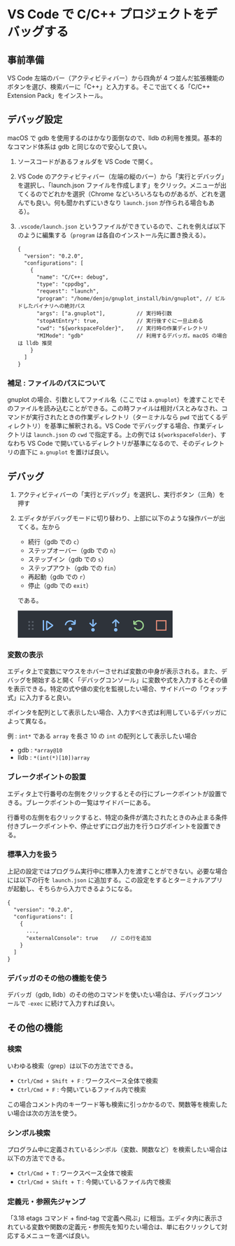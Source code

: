 # VS Code で C/C++ プロジェクトをデバッグする

## 事前準備

VS Code 左端のバー（アクティビティバー）から四角が 4 つ並んだ拡張機能のボタンを選び、検索バーに「C++」と入力する。そこで出てくる「C/C++ Extension Pack」をインストール。

## デバッグ設定

macOS で gdb を使用するのはかなり面倒なので、lldb の利用を推奨。基本的なコマンド体系は gdb と同じなので安心して良い。

1. ソースコードがあるフォルダを VS Code で開く。
2. VS Code のアクティビティバー（左端の縦のバー）から「実行とデバッグ」を選択し、「launch.json ファイルを作成します」をクリック。メニューが出てくるのでどれかを選択（Chrome などいろいろなものがあるが、どれを選んでも良い。何も聞かれずにいきなり `launch.json` が作られる場合もある）。
3. `.vscode/launch.json` というファイルができているので、これを例えば以下のように編集する（`program` は各自のインストール先に置き換える）。

    ```jsonc
    {
      "version": "0.2.0",
      "configurations": [
        {
          "name": "C/C++: debug",
          "type": "cppdbg",
          "request": "launch",
          "program": "/home/denjo/gnuplot_install/bin/gnuplot", // ビルドしたバイナリへの絶対パス
          "args": ["a.gnuplot"],          // 実行時引数
          "stopAtEntry": true,            // 実行後すぐに一旦止める
          "cwd": "${workspaceFolder}",    // 実行時の作業ディレクトリ
          "MIMode": "gdb"                 // 利用するデバッガ。macOS の場合は lldb 推奨
        }
      ]
    }
    ```

### 補足 : ファイルのパスについて

gnuplot の場合、引数としてファイル名（ここでは `a.gnuplot`）を渡すことでそのファイルを読み込むことができる。この時ファイルは相対パスとみなされ、コマンドが実行されたときの作業ディレクトリ（ターミナルなら `pwd` で出てくるディレクトリ）を基準に解釈される。VS Code でデバッグする場合、作業ディレクトリは `launch.json` の `cwd` で指定する。上の例では `${workspaceFolder}`、すなわち VS Code で開いているディレクトリが基準になるので、そのディレクトリの直下に `a.gnuplot` を置けば良い。

## デバッグ

1. アクティビティバーの「実行とデバッグ」を選択し、実行ボタン（三角）を押す
2. エディタがデバッグモードに切り替わり、上部に以下のような操作バーが出てくる。左から
    - 続行（gdb での `c`）
    - ステップオーバー（gdb での `n`）
    - ステップイン（gdb での `s`）
    - ステップアウト（gdb での `fin`）
    - 再起動（gdb での `r`）
    - 停止（gdb での `exit`）

    である。

    ![debug-bar.png](images/debug-bar.png)

### 変数の表示

エディタ上で変数にマウスをホバーさせれば変数の中身が表示される。また、デバッグを開始すると開く「デバッグコンソール」に変数や式を入力するとその値を表示できる。特定の式や値の変化を監視したい場合、サイドバーの「ウォッチ式」に入力すると良い。

ポインタを配列として表示したい場合、入力すべき式は利用しているデバッガによって異なる。

例 : `int*` である `array` を長さ 10 の `int` の配列として表示したい場合

- gdb : `*array@10`
- lldb : `*(int(*)[10])array`

### ブレークポイントの設置

エディタ上で行番号の左側をクリックするとその行にブレークポイントが設置できる。ブレークポイントの一覧はサイドバーにある。

行番号の左側を右クリックすると、特定の条件が満たされたときのみ止まる条件付きブレークポイントや、停止せずにログ出力を行うログポイントを設置できる。

### 標準入力を扱う

上記の設定ではプログラム実行中に標準入力を渡すことができない。必要な場合には以下の行を `launch.json` に追加する。この設定をするとターミナルアプリが起動し、そちらから入力できるようになる。

```jsonc
{
  "version": "0.2.0",
  "configurations": [
    {
      ...,
      "externalConsole": true    // この行を追加
    }
  ]
}
```

### デバッガのその他の機能を使う

デバッガ（gdb, lldb）のその他のコマンドを使いたい場合は、デバッグコンソールで `-exec` に続けて入力すれば良い。

## その他の機能

### 検索

いわゆる検索（grep）は以下の方法でできる。

- `Ctrl/Cmd + Shift + F` : ワークスペース全体で検索
- `Ctrl/Cmd + F` : 今開いているファイル内で検索

この場合コメント内のキーワード等も検索に引っかかるので、関数等を検索したい場合は次の方法を使う。

### シンボル検索

プログラム中に定義されているシンボル（変数、関数など）を検索したい場合は以下の方法でできる。

- `Ctrl/Cmd + T` : ワークスペース全体で検索
- `Ctrl/Cmd + Shift + T` : 今開いているファイル内で検索

### 定義元・参照先ジャンプ

「3.18 etags コマンド + find-tag で定義へ飛ぶ」に相当。エディタ内に表示されている変数や関数の定義元・参照先を知りたい場合は、単に右クリックして対応するメニューを選べば良い。
